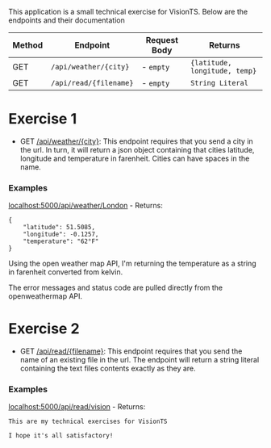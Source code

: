 This application is a small technical exercise for VisionTS. Below are the endpoints and their documentation

| Method | Endpoint                  | Request Body     | Returns                          |
| ------ | ------------------------- | ---------------- | -------------------------------- |
| GET    | `/api/weather/{city}`     | - `empty`        | `{latitude, longitude, temp}`    |
| GET    | `/api/read/{filename}`    | - `empty`        | `String Literal`                 |

# Exercise 1
- GET [/api/weather/{city}](): This endpoint requires that you send a city in the url. In turn, it will return a json object containing that cities latitude, longitude and temperature in farenheit. Cities can have spaces in the name.
### Examples
[localhost:5000/api/weather/London](http://localhost:5000/api/weather/London) - Returns:

    {
        "latitude": 51.5085,
        "longitude": -0.1257,
        "temperature": "62°F"
    }

Using the open weather map API, I'm returning the temperature as a string in farenheit converted from kelvin.

The error messages and status code are pulled directly from the openweathermap API.

# Exercise 2
- GET [/api/read/{filename}](): This endpoint requires that you send the name of an existing file in the url. The endpoint will return a string literal containing the text files contents exactly as they are.
### Examples
[localhost:5000/api/read/vision](http://localhost:5000/api/read/vision) - Returns:

    This are my technical exercises for VisionTS

    I hope it's all satisfactory!